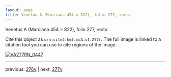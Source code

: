```yaml
---
layout: page
title: Venetus A (Marciana 454 = 822), folio 277, recto
---
```


Venetus A (Marciana 454 = 822), folio 277, recto

Cite this object as `urn:cite2:hmt:msA.v1:277r`.  The full image is linked to a citation tool you can use to cite regions of the image.

[![VA277RN_0447](http://www.homermultitext.org/iipsrv?IIIF=/project/homer/pyramidal/deepzoom/hmt/vaimg/2017a/VA277RN_0447.tif/full/800,/0/default.jpg)](http://www.homermultitext.org/ict2/?urn=urn:cite2:hmt:vaimg.2017a:VA277RN_0447) 

---

previous:  [276v](../276v/) | next: [277v](../277v/)